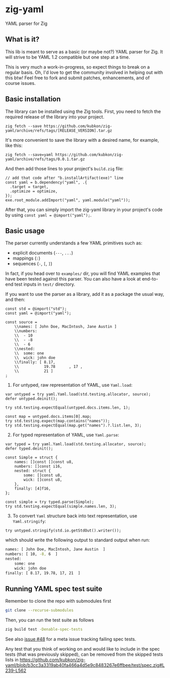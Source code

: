 # zig-yaml

YAML parser for Zig

## What is it?

This lib is meant to serve as a basic (or maybe not?) YAML parser for Zig. It will strive to be YAML 1.2 compatible
but one step at a time.

This is very much a work-in-progress, so expect things to break on a regular basis. Oh, I'd love to get the
community involved in helping out with this btw! Feel free to fork and submit patches, enhancements, and of course
issues.


## Basic installation

The library can be installed using the Zig tools. First, you need to fetch the required release of the library into your project. 
```
zig fetch --save https://github.com/kubkon/zig-yaml/archive/refs/tags/[RELEASE_VERSION].tar.gz
```

It's more convenient to save the library with a desired name, for example, like this:
```
zig fetch --save=yaml https://github.com/kubkon/zig-yaml/archive/refs/tags/0.0.1.tar.gz
```

And then add those lines to your project's `build.zig` file:
```
// add that code after "b.installArtifact(exe)" line
const yaml = b.dependency("yaml", .{
  .target = target,
  .optimize = optimize,
});
exe.root_module.addImport("yaml", yaml.module("yaml"));
```

After that, you can simply import the zig-yaml library in your project's code by using `const yaml = @import("yaml");`.


## Basic usage

The parser currently understands a few YAML primitives such as:
* explicit documents (`---`, `...`)
* mappings (`:`)
* sequences (`-`, `[`, `]`)

In fact, if you head over to `examples/` dir, you will find YAML examples that have been tested against this
parser. You can also have a look at end-to-end test inputs in `test/` directory.

If you want to use the parser as a library, add it as a package the usual way, and then:

```zig
const std = @import("std");
const yaml = @import("yaml");

const source =
    \\names: [ John Doe, MacIntosh, Jane Austin ]
    \\numbers:
    \\  - 10
    \\  - -8
    \\  - 6
    \\nested:
    \\  some: one
    \\  wick: john doe
    \\finally: [ 8.17,
    \\           19.78      , 17 ,
    \\           21 ]
;
```

1. For untyped, raw representation of YAML, use `Yaml.load`:

```zig
var untyped = try yaml.Yaml.load(std.testing.allocator, source);
defer untyped.deinit();

try std.testing.expectEqual(untyped.docs.items.len, 1);

const map = untyped.docs.items[0].map;
try std.testing.expect(map.contains("names"));
try std.testing.expectEqual(map.get("names").?.list.len, 3);
```

2. For typed representation of YAML, use `Yaml.parse`:

```zig
var typed = try yaml.Yaml.load(std.testing.allocator, source);
defer typed.deinit();

const Simple = struct {
    names: []const []const u8,
    numbers: []const i16,
    nested: struct {
        some: []const u8,
        wick: []const u8,
    },
    finally: [4]f16,
};

const simple = try typed.parse(Simple);
try std.testing.expectEqual(simple.names.len, 3);
```

3. To convert `Yaml` structure back into text representation, use `Yaml.stringify`:

```zig
try untyped.stringify(std.io.getStdOut().writer());
```

which should write the following output to standard output when run:

```sh
names: [ John Doe, MacIntosh, Jane Austin  ]
numbers: [ 10, -8, 6  ]
nested:
    some: one
    wick: john doe
finally: [ 8.17, 19.78, 17, 21  ]
```

## Running YAML spec test suite

Remember to clone the repo with submodules first

```sh
git clone --recurse-submodules
```

Then, you can run the test suite as follows

```sh
zig build test -Denable-spec-tests
```

See also [issue #48](https://github.com/kubkon/zig-yaml/issues/48) for a meta issue tracking failing spec tests.

Any test that you think of working on and would like to include in the spec tests (that was previously skipped), can be removed from the skipped tests lists in https://github.com/kubkon/zig-yaml/blob/b3cc3a3319ab40fa466a4d5e9c8483267e6ffbee/test/spec.zig#L239-L562
